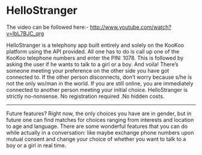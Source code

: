 HelloStranger
=============

The video can be followed here:-
http://www.youtube.com/watch?v=IbL7BJC_qrg


HelloStranger is a telephony app built entirely and solely on the KooKoo platform using the API provided. All one has to do is call up one of the KooKoo telephone numbers and enter the PIN: 1078. This is followed by asking the user if he wants to talk to a girl or a boy. And voila! There’s someone meeting your preference on the other side you have got connected to. 
If the other person disconnects, don’t worry because s/he is not the only wo/man in the world. If you are still online, you are immediately connected to another person meeting your initial choice.
HelloStranger is strictly no-nonsense. No registration required .No hidden costs.

-----------------------------------------------------------------------------------------------------------

Future features?
Right now, the only choices you have are in gender, but in future one can find matches for choices ranging from interests and location to age and language.
There are some wonderful features that you can do while actually in a conversation: like maybe exchange phone numbers upon mutual consent  and change your choice of whether you want to talk to a boy or a girl  in real time.
